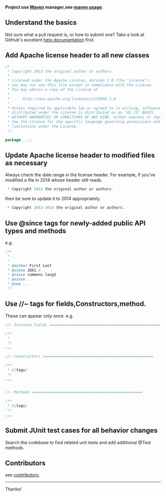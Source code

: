**Project use [Maven][] manager,see [maven usage][]**.

## Understand the basics

Not sure what a pull request is, or how to submit one?  Take a look at GitHub's
excellent [help documentation][] first.

## Add Apache license header to all new classes

```java
/*
 * Copyright 2013 the original author or authors.
 *
 * Licensed under the Apache License, Version 2.0 (the "License");
 * you may not use this file except in compliance with the License.
 * You may obtain a copy of the License at
 *
 *      http://www.apache.org/licenses/LICENSE-2.0
 *
 * Unless required by applicable law or agreed to in writing, software
 * distributed under the License is distributed on an "AS IS" BASIS,
 * WITHOUT WARRANTIES OR CONDITIONS OF ANY KIND, either express or implied.
 * See the License for the specific language governing permissions and
 * limitations under the License.
 */

package ...;
```

## Update Apache license header to modified files as necessary

Always check the date range in the license header. For example, if you've
modified a file in 2014 whose header still reads.

```java
 * Copyright 2013 the original author or authors.
```

then be sure to update it to 2014 appropriately.

```java
 * Copyright 2013-2014 the original author or authors.
```

## Use @since tags for newly-added public API types and methods

e.g.

```java
/**
 * ...
 *
 * @author First Last
 * @since JDK1.6
 * @since commons.lang3
 * @since ...
 * @see ...
 */
```

## Use //~ tags for fields,Constructors,method.
These can appear only once.
e.g.
```java
//~ Instance fields ==================================================

/**
 * 
 */
...
```
```java
//~ Constructors ==================================================

/**
 * ${tags}
 */
...
```
```java

//~ Methods ==================================================

/**
 * ${tags}
 */
....
```


## Submit JUnit test cases for all behavior changes
Search the codebase to find related unit tests and add additional @Test methods.


## Contributors
see [contributors][].

-----
Thanks!

[help documentation]: http://help.github.com/send-pull-requests
[Maven]: http://maven.apache.org/index.html "maven"
[maven usage]: http://maven.apache.org/guides/getting-started/ "maven usage"
[contributors]: https://github.com/rockagen/commons-lib/graphs/contributors "see contributors"